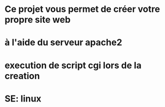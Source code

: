 # Ce projet vous permet de créer votre propre site web
# à l'aide du serveur apache2
# execution de script cgi lors de la creation
# SE: linux
